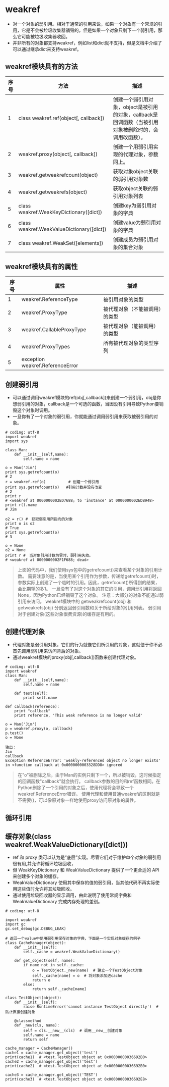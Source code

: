 
# weakref
- 对一个对象的弱引用。相对于通常的引用来说，如果一个对象有一个常规的引用，它是不会被垃圾收集器销毁的，但是如果一个对象只剩下一个弱引用，那么它可能被垃圾收集器收回。
- 并非所有的对象都支持weakref，例如list和dict就不支持，但是文档中介绍了可以通过继承dict来支持weakref。

## weakref模块具有的方法
|序号|方法|描述|
|---|---|---|
|1|class weakref.ref(object[, callback])     |创建一个弱引用对象，object是被引用的对象，callback是回调函数（当被引用对象被删除时的，会调用改函数）。|
|2|weakref.proxy(object[, callback])         |创建一个用弱引用实现的代理对象，参数同上。|
|3|weakref.getweakrefcount(object)           |获取对象object关联的弱引用对象数|
|4|weakref.getweakrefs(object)               |获取object关联的弱引用对象列表|
|5|class weakref.WeakKeyDictionary([dict])   |创建key为弱引用对象的字典|
|6|class weakref.WeakValueDictionary([dict]) |创建value为弱引用对象的字典|
|7|class weakref.WeakSet([elements])         |创建成员为弱引用对象的集合对象|


## weakref模块具有的属性
|序号|属性|描述|
|---|---|---|
|1|weakref.ReferenceType|被引用对象的类型|
|2|weakref.ProxyType|被代理对象（不能被调用）的类型|
|3|weakref.CallableProxyType|被代理对象（能被调用）的类型|
|4|weakref.ProxyTypes  |所有被代理对象的类型序列|
|5|exception weakref.ReferenceError  ||




## 创建弱引用
- 可以通过调用weakref模块的ref(obj[,callback])来创建一个弱引用，obj是你想弱引用的对象，callback是一个可选的函数，当因没有引用导致Python要销毁这个对象时调用。
- 一旦你有了一个对象的弱引用，你就能通过调用弱引用来获取被弱引用的对象。

```
# coding: utf-8
import weakref
import sys

class Man:
    def __init__(self,name):
        self.name = name

o = Man('Jim')
print sys.getrefcount(o)
# 2
r = weakref.ref(o)          # 创建一个弱引用
print sys.getrefcount(o)   #引用计数并没有改变
# 2
print r
# <weakref at 0000000002ED7688; to 'instance' at 0000000002EDB948>
print r().name
# Jim

o2 = r() #　获取弱引用所指向的对象
print o is o2
# True
print sys.getrefcount(o)
# 3

o = None
o2 = None
print r #　当对象引用计数为零时，弱引用失效。
# <weakref at 0000000002F1F688; dead>
```
> 上面的代码中，我们使用sys包中的getrefcount()来查看某个对象的引用计数。
> 需要注意的是，当使用某个引用作为参数，传递给getrefcount()时，参数实际上创建了一个临时的引用。因此，getrefcount()所得到的结果，会比期望的多1。
> 一旦没有了对这个对象的其它的引用，调用弱引用将返回None，因为Python已经销毁了这个对象。 注意：大部分的对象不能通过弱引用来访问。
> weakref模块中的 getweakrefcount(obj) 和 getweakrefs(obj) 分别返回弱引用数和关于所给对象的引用列表。
> 弱引用对于创建对象(这些对象很费资源)的缓存是有用的。

## 创建代理对象
- 代理对象是弱引用对象，它们的行为就像它们所引用的对象，这就便于你不必首先调用弱引用来访问背后的对象。
- 通过weakref模块的proxy(obj[,callback])函数来创建代理对象。

```
# coding: utf-8
import weakref
class Man:
    def __init__(self,name):
        self.name = name

    def test(self):
        print self.name

def callback(reference):
    print "callback"
    print reference, 'This weak reference is no longer valid'

o = Man('Jim')
p = weakref.proxy(o, callback)
p.test()
o = None

输出：
Jim
callback
Exception ReferenceError: 'weakly-referenced object no longer exists' in <function callback at 0x0000000003328DD8> ignored
```
> 在"o"被删除之后，由于Man的实例只剩下一个，所以被销毁，这时候指定的回调函数"callback"就会执行。
> callback参数的目的和ref函数相同。在Python删除了一个引用的对象之后，使用代理将会导致一个weakref.ReferenceError错误。
> 使用代理和使用普通weakref的区别就是不需要()，可以像原对象一样地使用proxy访问原对象的属性。 


## 循环引用


## 缓存对象(class weakref.WeakValueDictionary([dict]))
- ref 和 proxy 类可以认为是“底层”实现。尽管它们对于维护单个对象的弱引用很有用,并允许将循环垃圾回收，
- 但 WeakKeyDictionary 和 WeakValueDictionary 提供了一个更合适的 API 来创建多个对象的缓存。
- WeakValueDictionary 使用其中保存的值的弱引用，当其他代码不再实际使用这些值时允许将其垃圾回收。
- 通过使用垃圾回收器的显示调用，由此说明了使用常规字典和 WeakValueDictionary 完成内存处理的差别。

```
# coding: utf-8

import weakref
import gc
gc.set_debug(gc.DEBUG_LEAK)

# 返回一个value中使用弱引用保存对象的字典，下面是一个实现对象缓存的例子
class CacheManager(object):
    def __init__(self):
        self._cache = weakref.WeakValueDictionary()

    def get_object(self, name):
        if name not in self._cache:
            o = TestObject._new(name)  # 建立一个TestObject对象
            self._cache[name] = o  # 将对象添加进cache
            return o
        else:
            return self._cache[name]

class TestObject(object):
    def __init__(self):
        raise RuntimeError('cannot instance TestObject directly')  # 防止直接创建对象

    @classmethod
    def _new(cls, name):
        self = cls.__new__(cls)  # 调用__new__创建对象
        self.name = name
        return self

cache_manager = CacheManager()
cache1 = cache_manager.get_object('test')
print(cache1)  # <test.TestObject object at 0x00000000036692B0>
cache2 = cache_manager.get_object('test')
print(cache2)  # <test.TestObject object at 0x00000000036692B0>

cache3 = cache_manager.get_object('TEST')
print(cache3)  # <test.TestObject object at 0x00000000036692E8>
```



